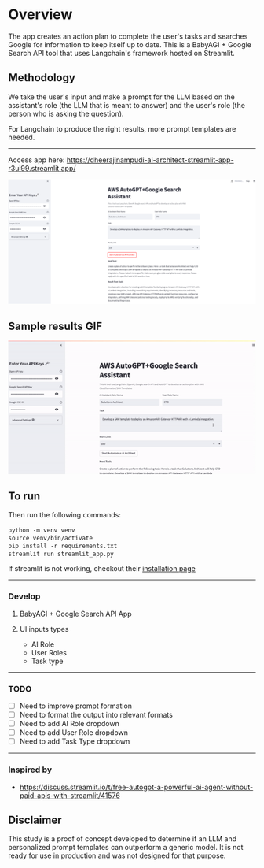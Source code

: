 # Overview

The app creates an action plan to complete the user's tasks and searches Google for information to keep itself up to date.
This is a BabyAGI + Google Search API tool that uses Langchain's framework hosted on Streamlit.

## Methodology

We take the user's input and make a prompt for the LLM based on the assistant's role (the LLM that is meant to answer) and the user's role (the person who is asking the question).

For Langchain to produce the right results, more prompt templates are needed.

---
Access app here: https://dheerajinampudi-ai-architect-streamlit-app-r3ui99.streamlit.app/

<img width="1728" alt="image" src="src/assets/example-screenshot/running_assistant_screenshot.png">

## Sample results GIF

![](https://github.com/dheerajinampudi/ai-architect/blob/master/src/assets/example-screenshot/AutoGPT_results.gif)

## To run

Then run the following commands:

```
python -m venv venv
source venv/bin/activate
pip install -r requirements.txt
streamlit run streamlit_app.py

```

If streamlit is not working, checkout their [installation page](https://docs.streamlit.io/library/get-started/installation)

---

### Develop

1. BabyAGI + Google Search API App

2. UI inputs types
   - AI Role
   - User Roles
   - Task type

---

### TODO

- [ ] Need to improve prompt formation
- [ ] Need to format the output into relevant formats
- [ ] Need to add AI Role dropdown
- [ ] Need to add User Role dropdown
- [ ] Need to add Task Type dropdown

---
### Inspired by

- https://discuss.streamlit.io/t/free-autogpt-a-powerful-ai-agent-without-paid-apis-with-streamlit/41576

## Disclaimer

This study is a proof of concept developed to determine if an LLM and personalized prompt templates can outperform a generic model. It is not ready for use in production and was not designed for that purpose.
